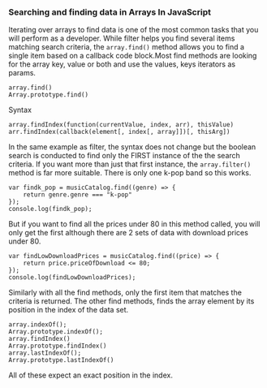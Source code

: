 ### Searching and finding data in Arrays In JavaScript

Iterating over arrays to find data is one of the most common tasks that you will perform as a developer. While filter helps you find several items matching search criteria, the ```array.find()``` method allows you to find a single item based on a callback code block.Most find methods are looking for the array key, value or both and use the values, keys iterators as params.

```
array.find()
Array.prototype.find()

```
Syntax
```
array.findIndex(function(currentValue, index, arr), thisValue)
arr.findIndex(callback(element[, index[, array]])[, thisArg])
```

In the same example as filter, the syntax does not change but the boolean search is conducted to find only the FIRST instance of the the search criteria. If you want more than just that first instance, the ```array.filter()``` method is far more suitable. There is only one k-pop band so this works.

```
var findk_pop = musicCatalog.find((genre) => {
	return genre.genre === "k-pop"
});
console.log(findk_pop);
```
But if you want to find all the prices under 80 in this method called, you will  only get the first although there are 2 sets of data with download prices under 80.

```
var findLowDownloadPrices = musicCatalog.find((price) => {
	return price.priceOfDownload <= 80;
});
console.log(findLowDownloadPrices);
```
Similarly with all the find methods, only the first item that matches the criteria is returned. The other find methods, finds the array element by its position in the index of the data set.

```
array.indexOf();
Array.prototype.indexOf();
array.findIndex()
Array.prototype.findIndex()
array.lastIndexOf();
Array.prototype.lastIndexOf()
```
All of these expect an exact position in the index.
